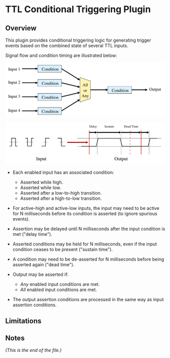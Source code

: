# TTL Conditional Triggering Plugin

## Overview

This plugin provides conditional triggering logic for generating trigger
events based on the combined state of several TTL inputs.

Signal flow and condition timing are illustrated below:

![Signal Flow](./Auxiliary/signal-flow.png)

![Condition Timing](./Auxiliary/signal-timing.png)

* Each enabled input has an associated condition:

  * Asserted while high.
  * Asserted while low.
  * Asserted after a low-to-high transition.
  * Asserted after a high-to-low transition.

* For active-high and active-low inputs, the input may need to be active for
N milliseconds before its condition is asserted (to ignore spurious events).

* Assertion may be delayed until N milliseconds after the input condition is
met ("delay time").

* Asserted conditions may be held for N milliseconds, even if the input
condition ceases to be present ("sustain time").

* A condition may need to be de-asserted for N milliseconds before being
asserted again ("dead time").

* Output may be asserted if:

  * _Any_ enabled input conditions are met.
  * _All_ enabled input conditions are met.

* The output assertion conditions are processed in the same way as input
assertion conditions.

## Limitations

## Notes

_(This is the end of the file.)_
